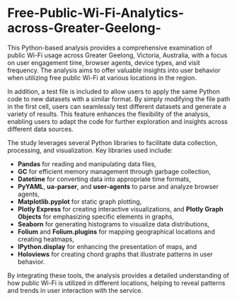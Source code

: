 # Free-Public-Wi-Fi-Analytics-across-Greater-Geelong-
This Python-based analysis provides a comprehensive examination of public Wi-Fi usage across Greater Geelong, Victoria, Australia, with a focus on user engagement time, browser agents, device types, and visit frequency. The analysis aims to offer valuable insights into user behavior when utilizing free public Wi-Fi at various locations in the region.

In addition, a test file is included to allow users to apply the same Python code to new datasets with a similar format. By simply modifying the file path in the first cell, users can seamlessly test different datasets and generate a variety of results. This feature enhances the flexibility of the analysis, enabling users to adapt the code for further exploration and insights across different data sources.

The study leverages several Python libraries to facilitate data collection, processing, and visualization. Key libraries used include:
- **Pandas** for reading and manipulating data files,
- **GC** for efficient memory management through garbage collection,
- **Datetime** for converting data into appropriate time formats,
- **PyYAML**, **ua-parser**, and **user-agents** to parse and analyze browser agents,
- **Matplotlib.pyplot** for static graph plotting,
- **Plotly Express** for creating interactive visualizations, and **Plotly Graph Objects** for emphasizing specific elements in graphs,
- **Seaborn** for generating histograms to visualize data distributions,
- **Folium** and **Folium.plugins** for mapping geographical locations and creating heatmaps,
- **IPython.display** for enhancing the presentation of maps, and
- **Holoviews** for creating chord graphs that illustrate patterns in user behavior.

By integrating these tools, the analysis provides a detailed understanding of how public Wi-Fi is utilized in different locations, helping to reveal patterns and trends in user interaction with the service.

